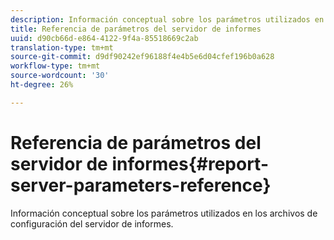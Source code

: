 ```yaml
---
description: Información conceptual sobre los parámetros utilizados en los archivos de configuración del servidor de informes.
title: Referencia de parámetros del servidor de informes
uuid: d90cb66d-e864-4122-9f4a-85518669c2ab
translation-type: tm+mt
source-git-commit: d9df90242ef96188f4e4b5e6d04cfef196b0a628
workflow-type: tm+mt
source-wordcount: '30'
ht-degree: 26%

---
```



# Referencia de parámetros del servidor de informes{#report-server-parameters-reference}

Información conceptual sobre los parámetros utilizados en los archivos de configuración del servidor de informes.

